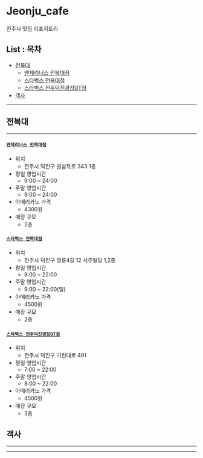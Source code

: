 Jeonju_cafe
===

전주시 맛집 리포지토리

List : 목차
---

- [전북대](#전북대)
   - [엔제리너스 전북대점](#엔제리너스-전북대점)
   - [스타벅스 전북대점](#스타벅스-전북대점)
   - [스타벅스 전주덕진광장DT점](#스타벅스-전주덕진광장DT점)
- [객사](#객사)


***

## 전북대
---

#### [`엔제리너스 전북대점`](https://place.map.kakao.com/1022650344)
- 위치
  - 전주시 덕진구 권삼득로 343 1층
- 평일 영업시간
  - 9:00 ~ 24:00
- 주말 영업시간
  - 9:00 ~ 24:00
- 아메리카노 가격
  - 4300원
- 매장 규모
  - 2층


#### [`스타벅스 전북대점`](https://place.map.kakao.com/17884786)
- 위치
  - 전주시 덕진구 명륜4길 12 서주빌딩 1,2층
- 평일 영업시간
  - 8:00 ~ 22:00
- 주말 영업시간
  - 9:00 ~ 22:00(일)
- 아메리카노 가격
  - 4500원
- 매장 규모
  - 2층


#### [`스타벅스 전주덕진광장DT점`](https://place.map.kakao.com/1641572994)
- 위치
  - 전주시 덕진구 기린대로 491
- 평일 영업시간
  - 7:00 ~ 22:00
- 주말 영업시간
  - 8:00 ~ 22:00
- 아메리카노 가격
  - 4500원
- 매장 규모
  - 3층



## 객사
---

***
